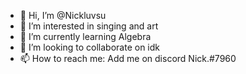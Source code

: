 - 👋 Hi, I’m @Nickluvsu
- 👀 I’m interested in singing and art
- 🌱 I’m currently learning Algebra 
- 💞️ I’m looking to collaborate on idk
- 📫 How to reach me: Add me on discord Nick.#7960 

<!---
Nickluvsu/Nickluvsu is a ✨ special ✨ repository because its `README.md` (this file) appears on your GitHub profile.
You can click the Preview link to take a look at your changes.
--->
